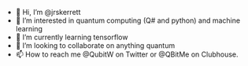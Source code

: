 - 👋 Hi, I’m @jrskerrett
- 👀 I’m interested in quantum computing (Q# and python) and machine learning
- 🌱 I’m currently learning tensorflow
- 💞️ I’m looking to collaborate on anything quantum
- 📫 How to reach me @QubitW on Twitter or @QBitMe on Clubhouse.

<!---
jrskerrett/jrskerrett is a ✨ special ✨ repository because its `README.md` (this file) appears on your GitHub profile.
You can click the Preview link to take a look at your changes.
--->
